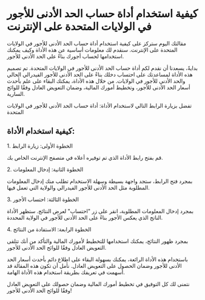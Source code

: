 كيفية استخدام أداة حساب الحد الأدنى للأجور في الولايات المتحدة على الإنترنت
===========================================================================

مقالتك اليوم ستركز على كيفية استخدام أداة حساب الحد الأدنى للأجور في الولايات المتحدة على الإنترنت. سنقدم لك معلومات أساسية عن هذه الأداة وكيف يمكنك استخدامها لحساب أجورك بناءً على الحد الأدنى للأجور.

بدايةً، يسعدنا أن نقدم لكم أداة حساب الحد الأدنى للأجور في الولايات المتحدة. تم تصميم هذه الأداة لمساعدتك على احتساب دخلك بناءً على الحد الأدنى للأجور الفيدرالي الحالي والحد الأدنى للأجور في الولايات. من خلال هذه الأداة، يمكنك البقاء على علم بأحدث أسعار الحد الأدنى للأجور، وتخطيط أمورك المالية، وضمان التعويض العادل وفقًا للوائح السارية.

تفضل بزيارة الرابط التالي لاستخدام الأداة: أداة حساب الحد الأدنى للأجور في الولايات المتحدة

كيفية استخدام الأداة:
---------------------

1\. الخطوة الأولى: زيارة الرابط

قم بفتح رابط الأداة الذي تم توفيره أعلاه في متصفح الإنترنت الخاص بك.

2\. الخطوة الثانية: إدخال المعلومات

بمجرد فتح الرابط، ستجد واجهة بسيطة وسهلة الاستخدام تطلب منك إدخال المعلومات المطلوبة مثل الحد الأدنى للأجور الفيدرالي والولاية التي تعمل فيها.

3\. الخطوة الثالثة: احتساب الأجور

بمجرد إدخال المعلومات المطلوبة، انقر على زر "احتساب" لعرض النتائج. ستظهر الأداة الناتج الذي يعكس الأجور بناءً على الحد الأدنى للأجور في الولاية المحددة.

4\. الخطوة الرابعة: الاستفادة من النتائج

بمجرد ظهور النتائج، يمكنك استخدامها للتخطيط لأمورك المالية والتأكد من أنك تتلقى التعويض العادل وفقًا للوائح الحد الأدنى للأجور.

باستخدام هذه الأداة الرائعة، يمكنك بسهولة البقاء على اطلاع دائم بأحدث أسعار الحد الأدنى للأجور وضمان الحصول على التعويض العادل. نأمل أن تكون هذه المقالة قد أسهمت في تعريفك بطريقة استخدام هذه الأداة الهامة.

نتمنى لك كل التوفيق في تخطيط أمورك المالية وضمان حصولك على التعويض العادل وفقًا للوائح الحد الأدنى للأجور!